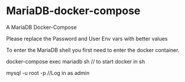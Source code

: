 # MariaDB-docker-compose
A MariaDB Docker-Compose

Please replace the Password and User Env vars with better values

To enter the MariaDB shell you first need to enter the docker container.

docker-compose exec mariadb sh // to start docker in sh

mysql -u root -p //Log in as admin
